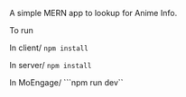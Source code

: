 A simple MERN app to lookup for Anime Info.

To run

In client/
```npm install```

In server/
```npm install```

In MoEngage/
```npm run dev``
